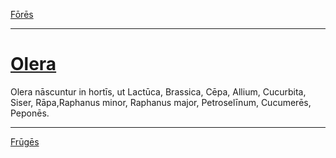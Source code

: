 [Fōrēs](../015-flores/015-flores.md)

---

# [Olera](https://www.archive.org/stream/cu31924032499455#page/n60/mode/1up)

Olera nāscuntur in hortīs, ut Lactūca, Brassica, Cēpa, Allium, Cucurbita, Siser, Rāpa,Raphanus minor, Raphanus major, Petroselīnum, Cucumerēs, Peponēs.

---

[Frūgēs](../017-fruges/017-fruges.md)

